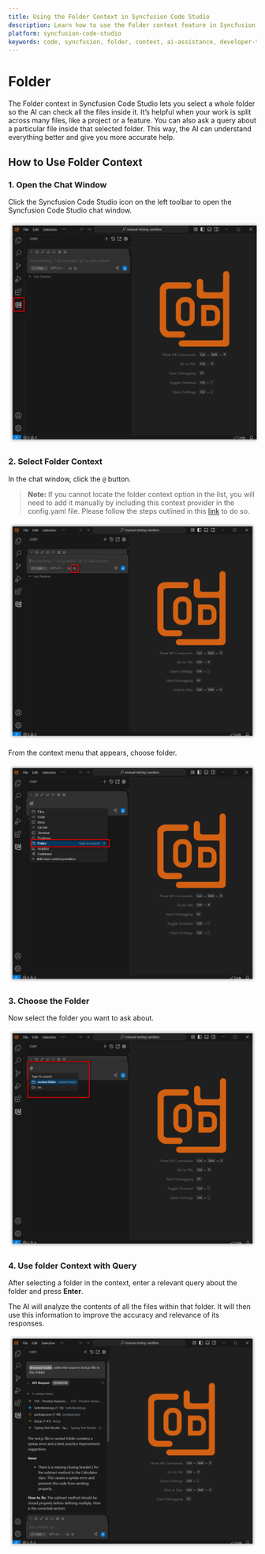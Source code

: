 ```yaml
---
title: Using the Folder Context in Syncfusion Code Studio
description: Learn how to use the Folder context feature in Syncfusion Code Studio to enhance AI assistance based on your development activity.
platform: syncfusion-code-studio
keywords: code, syncfusion, folder, context, ai-assistance, developer-tools
---
```

# Folder 

The Folder context in Syncfusion Code Studio lets you select a whole folder so the AI can check all the files inside it. It’s helpful when your work is split across many files, like a project or a feature. You can also ask a query about a particular file inside that selected folder. This way, the AI can understand everything better and give you more accurate help.



## How to Use Folder Context

### 1. Open the Chat Window

Click the Syncfusion Code Studio icon on the left toolbar to open the Syncfusion Code Studio chat window.

<img src="../feature-images/folder_open_chat.png" alt="Open chat window" />



### 2. Select Folder Context

In the chat window, click the `@` button.
> **Note:**  If you cannot locate the folder context option in the list, you will need to add it manually by including this context provider in the config.yaml file. Please follow the steps outlined in this [link](https://help.syncfusioncody.com/syncfusion-code-studio/features/context-providers/add-more-contextproviders/How-to-configure-more-contextproviders) to do so.

<img src="../feature-images/clickcontext.png" alt="Click context menu" />

From the context menu that appears, choose folder.



<img src="../feature-images/folder_open_context.png" alt="Select folder from context" />

### 3. Choose the Folder

Now select the folder you want to ask about.

<img src="../feature-images/choose_folder.png" alt="Choose folder" />



### 4. Use folder Context with Query

After selecting a folder in the context, enter a relevant query about the folder and press **Enter**.

The AI will analyze the contents of all the files within that folder. It will then use this information to improve the accuracy and relevance of its responses.

<img src="../feature-images/folder_output.png" alt="Folder output with AI suggestions" />
